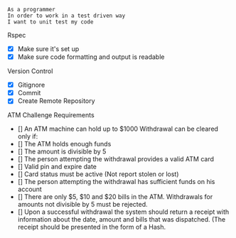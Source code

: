 ```
As a programmer
In order to work in a test driven way
I want to unit test my code
```

Rspec

- [x] Make sure it's set up 
- [x]  Make sure code formatting and output is readable

Version Control

- [x] Gitignore 
- [x] Commit
- [x] Create Remote Repository

ATM Challenge Requirements

- [] An ATM machine can hold up to $1000
Withdrawal can be cleared only if:
- [] The ATM holds enough funds
- [] The amount is divisible by 5
- [] The person attempting the withdrawal provides a valid ATM card
- [] Valid pin and expire date
- [] Card status must be active (Not report stolen or lost)
- [] The person attempting the withdrawal has sufficient funds on his account
- [] There are only $5, $10 and $20 bills in the ATM. Withdrawals for amounts not divisible by 5 must be rejected.
- [] Upon a successful withdrawal the system should return a receipt with information about the date, amount and bills that was dispatched. (The receipt should be presented in the form of a Hash.